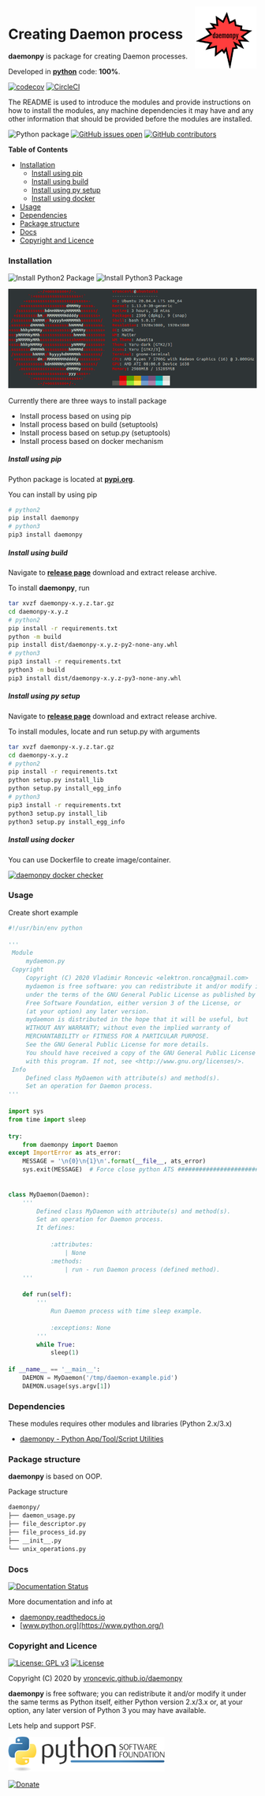 <img align="right" src="https://raw.githubusercontent.com/vroncevic/daemonpy/dev/docs/daemonpy_logo.png" width="25%">

# Creating Daemon process

**daemonpy** is package for creating Daemon processes.

Developed in **[python](https://www.python.org/)** code: **100%**.

[![codecov](https://codecov.io/gh/vroncevic/daemonpy/branch/dev/graph/badge.svg?token=NKYH7UGEYS)](https://codecov.io/gh/vroncevic/daemonpy)
[![CircleCI](https://circleci.com/gh/vroncevic/daemonpy/tree/master.svg?style=svg)](https://circleci.com/gh/vroncevic/daemonpy/tree/master)

The README is used to introduce the modules and provide instructions on
how to install the modules, any machine dependencies it may have and any
other information that should be provided before the modules are installed.

![Python package](https://github.com/vroncevic/daemonpy/workflows/Python%20package%20daemonpy/badge.svg?branch=master) [![GitHub issues open](https://img.shields.io/github/issues/vroncevic/daemonpy.svg)](https://github.com/vroncevic/daemonpy/issues) [![GitHub contributors](https://img.shields.io/github/contributors/vroncevic/daemonpy.svg)](https://github.com/vroncevic/daemonpy/graphs/contributors)

<!-- START doctoc generated TOC please keep comment here to allow auto update -->
<!-- DON'T EDIT THIS SECTION, INSTEAD RE-RUN doctoc TO UPDATE -->

**Table of Contents**

- [Installation](#installation)
  - [Install using pip](#install-using-pip)
  - [Install using build](#install-using-build)
  - [Install using py setup](#install-using-py-setup)
  - [Install using docker](#install-using-docker)
- [Usage](#usage)
- [Dependencies](#dependencies)
- [Package structure](#package-structure)
- [Docs](#docs)
- [Copyright and Licence](#copyright-and-licence)

<!-- END doctoc generated TOC please keep comment here to allow auto update -->

### Installation

![Install Python2 Package](https://github.com/vroncevic/daemonpy/workflows/Install%20Python2%20Package%20daemonpy/badge.svg?branch=master) ![Install Python3 Package](https://github.com/vroncevic/daemonpy/workflows/Install%20Python3%20Package%20daemonpy/badge.svg?branch=master)

![Ubuntu Linux OS](https://raw.githubusercontent.com/vroncevic/daemonpy/dev/docs/ubuntuxis.png)

Currently there are three ways to install package

- Install process based on using pip
- Install process based on build (setuptools)
- Install process based on setup.py (setuptools)
- Install process based on docker mechanism

##### Install using pip

Python package is located at **[pypi.org](https://pypi.org/project/daemonpy/)**.

You can install by using pip

```bash
# python2
pip install daemonpy
# python3
pip3 install daemonpy
```

##### Install using build

Navigate to **[release page](https://github.com/vroncevic/daemonpy/releases)** download and extract release archive.

To install **daemonpy**, run

```bash
tar xvzf daemonpy-x.y.z.tar.gz
cd daemonpy-x.y.z
# python2
pip install -r requirements.txt
python -m build
pip install dist/daemonpy-x.y.z-py2-none-any.whl
# python3
pip3 install -r requirements.txt
python3 -m build
pip3 install dist/daemonpy-x.y.z-py3-none-any.whl
```

##### Install using py setup

Navigate to **[release page](https://github.com/vroncevic/daemonpy/releases)** download and extract release archive.

To install modules, locate and run setup.py with arguments

```bash
tar xvzf daemonpy-x.y.z.tar.gz
cd daemonpy-x.y.z
# python2
pip install -r requirements.txt
python setup.py install_lib
python setup.py install_egg_info
# python3
pip3 install -r requirements.txt
python3 setup.py install_lib
python3 setup.py install_egg_info
```

##### Install using docker

You can use Dockerfile to create image/container.

[![daemonpy docker checker](https://github.com/vroncevic/daemonpy/workflows/daemonpy%20docker%20checker/badge.svg)](https://github.com/vroncevic/daemonpy/actions?query=workflow%3A%22daemonpy+docker+checker%22)

### Usage

Create short example

```python
#!/usr/bin/env python

'''
 Module
     mydaemon.py
 Copyright
     Copyright (C) 2020 Vladimir Roncevic <elektron.ronca@gmail.com>
     mydaemon is free software: you can redistribute it and/or modify it
     under the terms of the GNU General Public License as published by the
     Free Software Foundation, either version 3 of the License, or
     (at your option) any later version.
     mydaemon is distributed in the hope that it will be useful, but
     WITHOUT ANY WARRANTY; without even the implied warranty of
     MERCHANTABILITY or FITNESS FOR A PARTICULAR PURPOSE.
     See the GNU General Public License for more details.
     You should have received a copy of the GNU General Public License along
     with this program. If not, see <http://www.gnu.org/licenses/>.
 Info
     Defined class MyDaemon with attribute(s) and method(s).
     Set an operation for Daemon process.
'''

import sys
from time import sleep

try:
    from daemonpy import Daemon
except ImportError as ats_error:
    MESSAGE = '\n{0}\n{1}\n'.format(__file__, ats_error)
    sys.exit(MESSAGE)  # Force close python ATS ##############################


class MyDaemon(Daemon):
    '''
        Defined class MyDaemon with attribute(s) and method(s).
        Set an operation for Daemon process.
        It defines:

            :attributes:
                | None
            :methods:
                | run - run Daemon process (defined method).
    '''

    def run(self):
        '''
            Run Daemon process with time sleep example.

            :exceptions: None
        '''
        while True:
            sleep(1)

if __name__ == '__main__':
    DAEMON = MyDaemon('/tmp/daemon-example.pid')
    DAEMON.usage(sys.argv[1])
```

### Dependencies

These modules requires other modules and libraries (Python 2.x/3.x)

- [daemonpy - Python App/Tool/Script Utilities](https://pypi.org/project/daemonpy/)

### Package structure

**daemonpy** is based on OOP.

Package structure

```bash
daemonpy/
├── daemon_usage.py
├── file_descriptor.py
├── file_process_id.py
├── __init__.py
└── unix_operations.py
```

### Docs

[![Documentation Status](https://readthedocs.org/projects/daemonpy/badge/?version=latest)](https://daemonpy.readthedocs.io/projects/daemonpy/en/latest/?badge=latest)

More documentation and info at

- [daemonpy.readthedocs.io](https://daemonpy.readthedocs.io/en/latest/)
- [www.python.org](https://www.python.org/)

### Copyright and Licence

[![License: GPL v3](https://img.shields.io/badge/License-GPLv3-blue.svg)](https://www.gnu.org/licenses/gpl-3.0) [![License](https://img.shields.io/badge/License-Apache%202.0-blue.svg)](https://opensource.org/licenses/Apache-2.0)

Copyright (C) 2020 by [vroncevic.github.io/daemonpy](https://vroncevic.github.io/daemonpy/)

**daemonpy** is free software; you can redistribute it and/or modify
it under the same terms as Python itself, either Python version 2.x/3.x or,
at your option, any later version of Python 3 you may have available.

Lets help and support PSF.

[![Python Software Foundation](https://raw.githubusercontent.com/vroncevic/daemonpy/dev/docs/psf-logo-alpha.png)](https://www.python.org/psf/)

[![Donate](https://www.paypalobjects.com/en_US/i/btn/btn_donateCC_LG.gif)](https://psfmember.org/index.php?q=civicrm/contribute/transact&reset=1&id=2)

